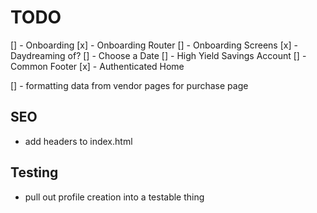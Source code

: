 # TODO

[] - Onboarding
  [x] - Onboarding Router
  [] - Onboarding Screens
    [x] - Daydreaming of?
    [] - Choose a Date
    [] - High Yield Savings Account
    [] - Common Footer
[x] - Authenticated Home

[] - formatting data from vendor pages for purchase page

## SEO
- add headers to index.html

## Testing
- pull out profile creation into a testable thing